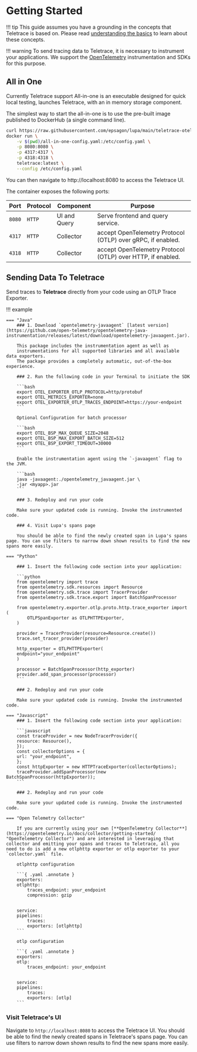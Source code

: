 # Getting Started

<!-- prettier-ignore-start -->
!!! tip
    This guide assumes you have a grounding in the concepts that Teletrace is based on. Please read [understanding the basics](understand_the_basics.md) to learn about these concepts.

!!! warning
    To send tracing data to Teletrace, it is necessary to instrument your applications. We support the [OpenTelemetry](https://opentelemetry.io/) instrumentation and SDKs for this purpose.
<!-- prettier-ignore-end -->

## All in One

Currently Teletrace support All-in-one is an executable designed for quick local testing, launches Teletrace, with an in memory storage component.

The simplest way to start the all-in-one is to use the pre-built image published to DockerHub (a single command line).

```sh title="docker run command"
curl https://raw.githubusercontent.com/epsagon/lupa/main/teletrace-otelcol/config/all-in-one-config.yaml >> all-in-one-config.yaml && \
docker run \
    -v $(pwd)/all-in-one-config.yaml:/etc/config.yaml \
    -p 8080:8080 \
    -p 4317:4317 \
    -p 4318:4318 \
    teletrace:latest \
    --config /etc/config.yaml
```

You can then navigate to http://localhost:8080 to access the Teletrace UI.

The container exposes the following ports:

| Port   | Protocol | Component    | Purpose                                                     |
| ------ | -------- | ------------ | ----------------------------------------------------------- |
| `8080` | `HTTP`   | UI and Query | Serve frontend and query service.                           |
| `4317` | `HTTP`   | Collector    | accept OpenTelemetry Protocol (OTLP) over gRPC, if enabled. |
| `4318` | `HTTP`   | Collector    | accept OpenTelemetry Protocol (OTLP) over HTTP, if enabled. |

## Sending Data To Teletrace

Send traces to **Teletrace** directly from your code using an OTLP Trace Exporter.

!!! example

    === "Java"
        ### 1. Download `opentelemetry-javaagent` [latest version](https://github.com/open-telemetry/opentelemetry-java-instrumentation/releases/latest/download/opentelemetry-javaagent.jar).

        This package includes the instrumentation agent as well as
        instrumentations for all supported libraries and all available data exporters.
        The package provides a completely automatic, out-of-the-box experience.

        ### 2. Run the following code in your Terminal to initiate the SDK

        ```bash
        export OTEL_EXPORTER_OTLP_PROTOCOL=http/protobuf
        export OTEL_METRICS_EXPORTER=none
        export OTEL_EXPORTER_OTLP_TRACES_ENDPOINT=https://your-endpoint
        ```

        Optional Configuration for batch processor

        ```bash
        export OTEL_BSP_MAX_QUEUE_SIZE=2048
        export OTEL_BSP_MAX_EXPORT_BATCH_SIZE=512
        export OTEL_BSP_EXPORT_TIMEOUT=30000
        ```

        Enable the instrumentation agent using the `-javaagent` flag to the JVM.

        ```bash
        java -javaagent:./opentelemetry_javaagent.jar \
        -jar <myapp>.jar
        ```

        ### 3. Redeploy and run your code

        Make sure your updated code is running. Invoke the instrumented code.

        ### 4. Visit Lupa's spans page

        You should be able to find the newly created span in Lupa's spans page. You can use filters to narrow down shown results to find the new spans more easily.

    === "Python"

        ### 1. Insert the following code section into your application:

        ```python
        from opentelemetry import trace
        from opentelemetry.sdk.resources import Resource
        from opentelemetry.sdk.trace import TracerProvider
        from opentelemetry.sdk.trace.export import BatchSpanProcessor

        from opentelemetry.exporter.otlp.proto.http.trace_exporter import (
            OTLPSpanExporter as OTLPHTTPExporter,
        )

        provider = TracerProvider(resource=Resource.create())
        trace.set_tracer_provider(provider)

        http_exporter = OTLPHTTPExporter(
        endpoint="your_endpoint"
        )

        processor = BatchSpanProcessor(http_exporter)
        provider.add_span_processor(processor)
        ```

        ### 2. Redeploy and run your code

        Make sure your updated code is running. Invoke the instrumented code.

    === "Javascript"
        ### 1. Insert the following code section into your application:

        ```javascript
        const traceProvider = new NodeTracerProvider({
        resource: Resource(),
        });
        const collectorOptions = {
        url: "your_endpoint",
        };
        const httpExporter = new HTTPTraceExporter(collectorOptions);
        traceProvider.addSpanProcessor(new BatchSpanProcessor(httpExporter));
        ```

        ### 2. Redeploy and run your code

        Make sure your updated code is running. Invoke the instrumented code.

    === "Open Telemetry Collector"

        If you are currently using your own [**OpenTelemetry Collector**](https://opentelemetry.io/docs/collector/getting-started/ "OpenTelemetry Collector") and are interested in leveraging that collector and emitting your spans and traces to Teletrace, all you need to do is add a new otlphttp exporter or otlp exporter to your `collector.yaml` file.

        otlphttp configuration

        ```{ .yaml .annotate }
        exporters:
        otlphttp:
            traces_endpoint: your_endpoint
            compression: gzip


        service:
        pipelines:
            traces:
            exporters: [otlphttp]
        ```

        otlp configuration

        ```{ .yaml .annotate }
        exporters:
        otlp:
            traces_endpoint: your_endpoint


        service:
        pipelines:
            traces:
            exporters: [otlp]
        ```

### Visit Teletrace's UI

Navigate to `http://localhost:8080` to access the Teletrace UI.
You should be able to find the newly created spans in Teletrace's spans page. You can use filters to narrow down shown results to find the new spans more easily.
